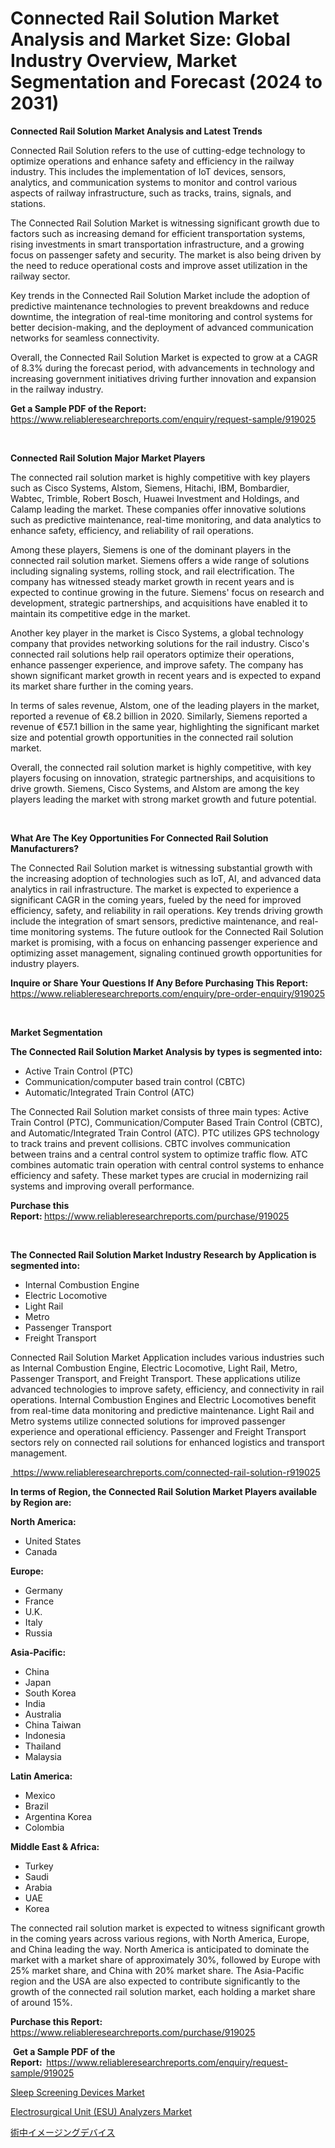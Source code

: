 <p><h1>Connected Rail Solution Market Analysis and Market Size: Global Industry Overview, Market Segmentation and Forecast (2024 to 2031)</h1></p><p><strong>Connected Rail Solution Market Analysis and Latest Trends</strong></p>
<p><p>Connected Rail Solution refers to the use of cutting-edge technology to optimize operations and enhance safety and efficiency in the railway industry. This includes the implementation of IoT devices, sensors, analytics, and communication systems to monitor and control various aspects of railway infrastructure, such as tracks, trains, signals, and stations.</p><p>The Connected Rail Solution Market is witnessing significant growth due to factors such as increasing demand for efficient transportation systems, rising investments in smart transportation infrastructure, and a growing focus on passenger safety and security. The market is also being driven by the need to reduce operational costs and improve asset utilization in the railway sector.</p><p>Key trends in the Connected Rail Solution Market include the adoption of predictive maintenance technologies to prevent breakdowns and reduce downtime, the integration of real-time monitoring and control systems for better decision-making, and the deployment of advanced communication networks for seamless connectivity.</p><p>Overall, the Connected Rail Solution Market is expected to grow at a CAGR of 8.3% during the forecast period, with advancements in technology and increasing government initiatives driving further innovation and expansion in the railway industry.</p></p>
<p><strong>Get a Sample PDF of the Report:&nbsp;</strong> <a href="https://www.reliableresearchreports.com/enquiry/request-sample/919025">https://www.reliableresearchreports.com/enquiry/request-sample/919025</a></p>
<p>&nbsp;</p>
<p><strong>Connected Rail Solution Major Market Players</strong></p>
<p><p>The connected rail solution market is highly competitive with key players such as Cisco Systems, Alstom, Siemens, Hitachi, IBM, Bombardier, Wabtec, Trimble, Robert Bosch, Huawei Investment and Holdings, and Calamp leading the market. These companies offer innovative solutions such as predictive maintenance, real-time monitoring, and data analytics to enhance safety, efficiency, and reliability of rail operations.</p><p>Among these players, Siemens is one of the dominant players in the connected rail solution market. Siemens offers a wide range of solutions including signaling systems, rolling stock, and rail electrification. The company has witnessed steady market growth in recent years and is expected to continue growing in the future. Siemens' focus on research and development, strategic partnerships, and acquisitions have enabled it to maintain its competitive edge in the market.</p><p>Another key player in the market is Cisco Systems, a global technology company that provides networking solutions for the rail industry. Cisco's connected rail solutions help rail operators optimize their operations, enhance passenger experience, and improve safety. The company has shown significant market growth in recent years and is expected to expand its market share further in the coming years.</p><p>In terms of sales revenue, Alstom, one of the leading players in the market, reported a revenue of €8.2 billion in 2020. Similarly, Siemens reported a revenue of €57.1 billion in the same year, highlighting the significant market size and potential growth opportunities in the connected rail solution market.</p><p>Overall, the connected rail solution market is highly competitive, with key players focusing on innovation, strategic partnerships, and acquisitions to drive growth. Siemens, Cisco Systems, and Alstom are among the key players leading the market with strong market growth and future potential.</p></p>
<p>&nbsp;</p>
<p><strong>What Are The Key Opportunities For Connected Rail Solution Manufacturers?</strong></p>
<p><p>The Connected Rail Solution market is witnessing substantial growth with the increasing adoption of technologies such as IoT, AI, and advanced data analytics in rail infrastructure. The market is expected to experience a significant CAGR in the coming years, fueled by the need for improved efficiency, safety, and reliability in rail operations. Key trends driving growth include the integration of smart sensors, predictive maintenance, and real-time monitoring systems. The future outlook for the Connected Rail Solution market is promising, with a focus on enhancing passenger experience and optimizing asset management, signaling continued growth opportunities for industry players.</p></p>
<p><strong>Inquire or Share Your Questions If Any Before Purchasing This Report:</strong> <a href="https://www.reliableresearchreports.com/enquiry/pre-order-enquiry/919025">https://www.reliableresearchreports.com/enquiry/pre-order-enquiry/919025</a></p>
<p>&nbsp;</p>
<p><strong>Market Segmentation</strong></p>
<p><strong>The Connected Rail Solution Market Analysis by types is segmented into:</strong></p>
<p><ul><li>Active Train Control (PTC)</li><li>Communication/computer based train control (CBTC)</li><li>Automatic/Integrated Train Control (ATC)</li></ul></p>
<p><p>The Connected Rail Solution market consists of three main types: Active Train Control (PTC), Communication/Computer Based Train Control (CBTC), and Automatic/Integrated Train Control (ATC). PTC utilizes GPS technology to track trains and prevent collisions. CBTC involves communication between trains and a central control system to optimize traffic flow. ATC combines automatic train operation with central control systems to enhance efficiency and safety. These market types are crucial in modernizing rail systems and improving overall performance.</p></p>
<p><strong>Purchase this Report:&nbsp;</strong><a href="https://www.reliableresearchreports.com/purchase/919025">https://www.reliableresearchreports.com/purchase/919025</a></p>
<p>&nbsp;</p>
<p><strong>The Connected Rail Solution Market Industry Research by Application is segmented into:</strong></p>
<p><ul><li>Internal Combustion Engine</li><li>Electric Locomotive</li><li>Light Rail</li><li>Metro</li><li>Passenger Transport</li><li>Freight Transport</li></ul></p>
<p><p>Connected Rail Solution Market Application includes various industries such as Internal Combustion Engine, Electric Locomotive, Light Rail, Metro, Passenger Transport, and Freight Transport. These applications utilize advanced technologies to improve safety, efficiency, and connectivity in rail operations. Internal Combustion Engines and Electric Locomotives benefit from real-time data monitoring and predictive maintenance. Light Rail and Metro systems utilize connected solutions for improved passenger experience and operational efficiency. Passenger and Freight Transport sectors rely on connected rail solutions for enhanced logistics and transport management.</p></p>
<p><a href="https://www.reliableresearchreports.com/connected-rail-solution-r919025">&nbsp;https://www.reliableresearchreports.com/connected-rail-solution-r919025</a></p>
<p><strong>In terms of Region, the Connected Rail Solution Market Players available by Region are:</strong></p>
<p>
    <p> <strong> North America: </strong>
        <ul>
            <li>United States</li>
            <li>Canada</li>
        </ul>
        </p> 
    <p> <strong> Europe: </strong>
        <ul>
            <li>Germany</li>
            <li>France</li>
            <li>U.K.</li>
            <li>Italy</li>
            <li>Russia</li>
        </ul>
        </p> 
    <p> <strong> Asia-Pacific: </strong>
        <ul>
            <li>China</li>
            <li>Japan</li>
            <li>South Korea</li>
            <li>India</li>
            <li>Australia</li>
            <li>China Taiwan</li>
            <li>Indonesia</li>
            <li>Thailand</li>
            <li>Malaysia</li>
        </ul>
        </p> 
    <p> <strong> Latin America: </strong>
        <ul>
            <li>Mexico</li>
            <li>Brazil</li>
            <li>Argentina Korea</li>
            <li>Colombia</li>
        </ul>
        </p> 
    <p> <strong> Middle East & Africa: </strong>
        <ul>
            <li>Turkey</li>
            <li>Saudi</li>
            <li>Arabia</li>
            <li>UAE</li>
            <li>Korea</li>
        </ul>
    </p>
    </p>
<p><p>The connected rail solution market is expected to witness significant growth in the coming years across various regions, with North America, Europe, and China leading the way. North America is anticipated to dominate the market with a market share of approximately 30%, followed by Europe with 25% market share, and China with 20% market share. The Asia-Pacific region and the USA are also expected to contribute significantly to the growth of the connected rail solution market, each holding a market share of around 15%.</p></p>
<p><strong>Purchase this Report: </strong><a href="https://www.reliableresearchreports.com/purchase/919025">https://www.reliableresearchreports.com/purchase/919025</a></p>
<p>&nbsp;<strong>Get a Sample PDF of the Report:&nbsp;&nbsp;</strong><a href="https://www.reliableresearchreports.com/enquiry/request-sample/919025">https://www.reliableresearchreports.com/enquiry/request-sample/919025</a></p>
<p><strong></strong></p>
<p><p><a href="https://github.com/lubmix/Market-Research-Report-List-3/blob/main/sleep-screening-devices-market.md">Sleep Screening Devices Market</a></p><p><a href="https://github.com/Hazelklievgspy6vdcsmu106w/Market-Research-Report-List-3/blob/main/electrosurgical-unit-esu-analyzers-market.md">Electrosurgical Unit (ESU) Analyzers Market</a></p><p><a href="https://github.com/RandallRunte2023/Market-Research-Report-List-1/blob/main/1423321175465.md">術中イメージングデバイス</a></p></p>